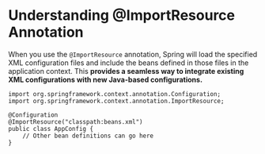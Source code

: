 # Understanding @ImportResource Annotation

When you use the `@ImportResource` annotation, Spring will load the specified XML configuration files and include the beans defined in those files in the application context. This **provides a seamless way to integrate existing XML configurations with new Java-based configurations.**

```
import org.springframework.context.annotation.Configuration;
import org.springframework.context.annotation.ImportResource;

@Configuration
@ImportResource("classpath:beans.xml")
public class AppConfig {
    // Other bean definitions can go here
}
```
